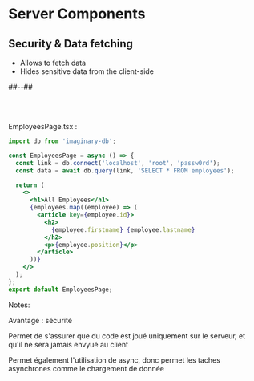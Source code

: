 <!-- .slide: class="two-column with-code " -->

# Server Components

## Security & Data fetching

- Allows to fetch data
- Hides sensitive data from the client-side

##--##

<br/> <br/>

EmployeesPage.tsx :

```jsx
import db from 'imaginary-db';

const EmployeesPage = async () => {
  const link = db.connect('localhost', 'root', 'passw0rd');
  const data = await db.query(link, 'SELECT * FROM employees');

  return (
    <>
      <h1>All Employees</h1>
      {employees.map((employee) => (
        <article key={employee.id}>
          <h2>
            {employee.firstname} {employee.lastname}
          </h2>
          <p>{employee.position}</p>
        </article>
      ))}
    </>
  );
};
export default EmployeesPage;
```

Notes:

Avantage : sécurité

Permet de s'assurer que du code est joué uniquement sur le serveur, et qu'il ne sera jamais envyué au client

Permet également l'utilisation de async, donc permet les taches asynchrones comme le chargement de donnée
